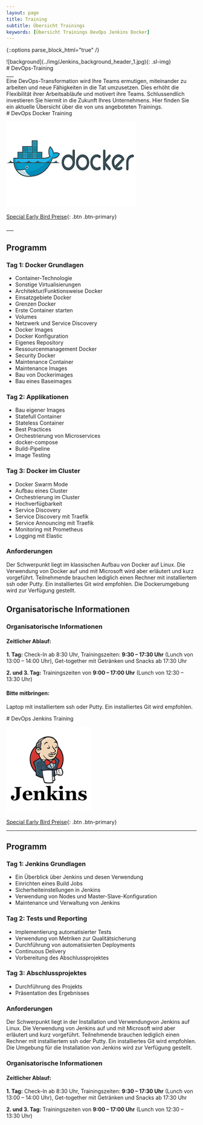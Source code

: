 ```yaml
---
layout: page
title: Training
subtitle: Übersicht Trainings
keywords: [Übersicht Trainings DevOps Jenkins Docker]
---
```

{::options parse_block_html="true" /}
<!-- ![background](../img/clouds_bg2.jpg){: .bg-img} -->
<!--- SLIDER -->
<div class="slider">
<div id="carousel" class="carousel">
![background](../img/Jenkins_background_header_1.jpg){: .sl-img}
<div class="carousel-inner">
<div class="item active">
# DevOps-Training
</div>
</div>
</div>
</div>
<!--- SLIDER -->
___
<div class="grid-content">
Eine DevOps-Transformation wird Ihre Teams ermutigen, miteinander zu arbeiten und neue Fähigkeiten in die Tat umzusetzen. Dies erhöht die Flexibilität ihrer Arbeitsabläufe und motivert ihre Teams. Schlussendlich investieren Sie hiermit in die Zukunft Ihres Unternehmens. Hier finden Sie ein aktuelle Übersicht über die von uns angeboteten Trainings.

<!-- Docker Training -->
<div class="slider">

<div id="carousel" class="carousel">

<div class="carousel-inner">
# DevOps Docker Training

![Docker Hands-on Workshops](/img/Docker_Logo-500x250.jpg)

[Special Early Bird Preise](../info/mai-2019-docker){: .btn .btn-primary}
</div>
___

</div>

</div>

## Programm

<div class="grid-content-docker">

<div class="col-sm-8 col-md-4">

<div class="boxes flexible">

### Tag 1: Docker Grundlagen

*   Container-Technologie
*   Sonstige Virtualisierungen
*   Architektur/Funktionsweise Docker
*   Einsatzgebiete Docker
*   Grenzen Docker
*   Erste Container starten
*   Volumes
*   Netzwerk und Service Discovery
*   Docker Images
*   Docker Konfiguration
*   Eigenes Repository
*   Ressourcenmanagement Docker
*   Security Docker
*   Maintenance Container
*   Maintenance Images
*   Bau von Dockerimages
*   Bau eines Baseimages

</div>

</div>

<div class="col-sm-8 col-md-4">

<div class="boxes flexible">

### Tag 2: Applikationen

*   Bau eigener Images
*   Statefull Container
*   Stateless Container
*   Best Practices
*   Orchestrierung von Microservices
*   docker-compose
*   Build-Pipeline
*   Image Testing

</div>

</div>

<div class="col-sm-8 col-md-4">

<div class="boxes flexible">

### Tag 3: Docker im Cluster

*   Docker Swarm Mode
*   Aufbau eines Cluster
*   Orchestrierung im Cluster
*   Hochverfügbarkeit
*   Service Discovery
*   Service Discovery mit Traefik
*   Service Announcing mit Traefik
*   Monitoring mit Prometheus
*   Logging mit Elastic

</div>

</div>

</div>

<div class="grid-content-training-docker">

### Anforderungen

Der Schwerpunkt liegt im klassischen Aufbau von Docker auf Linux. Die Verwendung von Docker auf und mit Microsoft wird aber erläutert und kurz vorgeführt. Teilnehmende brauchen lediglich einen Rechner mit installiertem ssh oder Putty. Ein installiertes Git wird empfohlen. Die Dockerumgebung wird zur Verfügung gestellt.

## Organisatorische Informationen

### Organisatorische Informationen

#### Zeitlicher Ablauf:

**1\. Tag:** Check-In ab 8:30 Uhr, Trainingszeiten: **9:30 – 17:30 Uhr** (Lunch von 13:00 – 14:00 Uhr), Get-together mit Getränken und Snacks ab 17:30 Uhr

**2\. und 3\. Tag:** Trainingszeiten von **9:00 – 17:00 Uhr** (Lunch von 12:30 – 13:30 Uhr)

#### Bitte mitbringen:

Laptop mit installiertem ssh oder Putty. Ein installiertes Git wird empfohlen.
</div>
<!-- Docker Training -->

<!-- Jenkins Training -->
<div class="slider">

<div id="carousel" class="carousel">

<div class="carousel-inner">
# DevOps Jenkins Training

![Jenkins Hands-on Workshops](/img/Jenkins_Logo-500x250.png)

[Special Early Bird Preise](../info/mai-2019-jenkins){: .btn .btn-primary}
</div>

___

</div>

</div>

<div class="grid-content-jenkins">

## Programm

<div class="col-sm-8 col-md-4">

<div class="boxes flexible">

### Tag 1: Jenkins Grundlagen

*   Ein Überblick über Jenkins und desen Verwendung
*   Einrichten eines Build Jobs
*   Sicherheiteinstellungen in Jenkins
*   Verwendung von Nodes und Master-Slave-Konfiguration
*   Maintenance und Verwaltung von Jenkins

</div>

</div>

<div class="col-sm-8 col-md-4">

<div class="boxes flexible">

### Tag 2: Tests und Reporting

*   Implementierung automatisierter Tests
*   Verwendung von Metriken zur Qualitätsicherung
*   Durchführung von automatisierten Deployments
*   Continuous Delivery
*   Vorbereitung des Abschlussprojektes

</div>

</div>

<div class="col-sm-8 col-md-4">

<div class="boxes flexible">

### Tag 3: Abschlussprojektes

*   Durchführung des Projekts
*   Präsentation des Ergebnisses

</div>

</div>

</div>

<div class="grid-content-training">

### Anforderungen

Der Schwerpunkt liegt in der Installation und Verwendungvon Jenkins auf Linux. Die Verwendung von Jenkins auf und mit Microsoft wird aber erläutert und kurz vorgeführt. Teilnehmende brauchen lediglich einen Rechner mit installiertem ssh oder Putty. Ein installiertes Git wird empfohlen. Die Umgebung für die Installation von Jenkins wird zur Verfügung gestellt.

### Organisatorische Informationen

#### Zeitlicher Ablauf:

**1\. Tag:** Check-In ab 8:30 Uhr, Trainingszeiten: **9:30 – 17:30 Uhr** (Lunch von 13:00 – 14:00 Uhr), Get-together mit Getränken und Snacks ab 17:30 Uhr

**2\. und 3\. Tag:** Trainingszeiten von **9:00 – 17:00 Uhr** (Lunch von 12:30 – 13:30 Uhr)
</div>
<!-- Jenkins Training -->


<!-- grid-content-close -->
</div>
